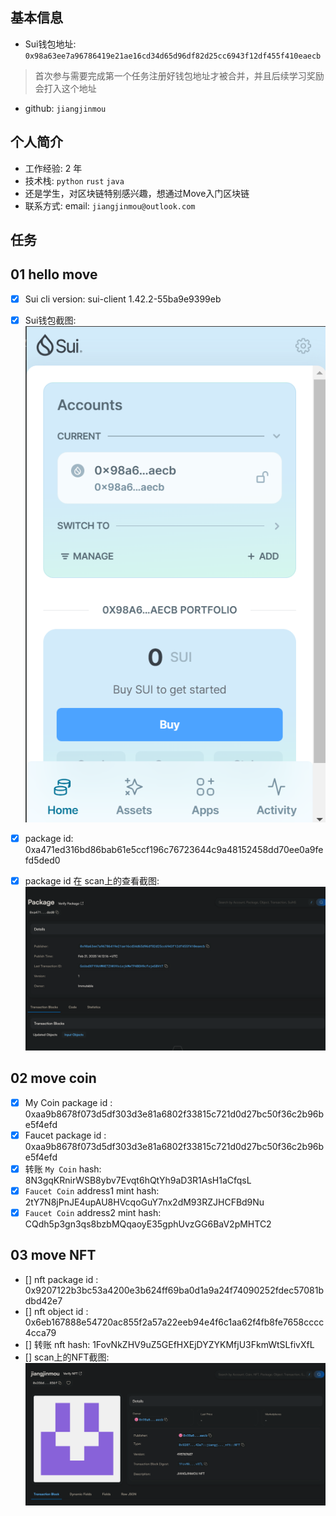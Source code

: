## 基本信息
- Sui钱包地址: `0x98a63ee7a96786419e21ae16cd34d65d96df82d25cc6943f12df455f410eaecb`
> 首次参与需要完成第一个任务注册好钱包地址才被合并，并且后续学习奖励会打入这个地址
- github: `jiangjinmou`

## 个人简介
- 工作经验: 2 年
- 技术栈: `python` `rust` `java`
- 还是学生，对区块链特别感兴趣，想通过Move入门区块链
- 联系方式: email: `jiangjinmou@outlook.com` 

## 任务

##   01 hello move  
- [x] Sui cli version: sui-client 1.42.2-55ba9e9399eb   
- [x] Sui钱包截图: ![Sui钱包截图](./images/wallet.png)
- [x] package id:  0xa471ed316bd86bab61e5ccf196c76723644c9a48152458dd70ee0a9fefd5ded0 
- [x] package id 在 scan上的查看截图:![Scan截图](./images/packageid.png)


##   02 move coin
- [x] My Coin package id : 0xaa9b8678f073d5df303d3e81a6802f33815c721d0d27bc50f36c2b96be5f4efd
- [x] Faucet package id : 0xaa9b8678f073d5df303d3e81a6802f33815c721d0d27bc50f36c2b96be5f4efd
- [x] 转账 `My Coin` hash: 8N3gqKRnirWSB8ybv7Evqt6hQtYh9aD3R1AsH1aCfqsL
- [x] `Faucet Coin` address1 mint hash: 2tY7N8jPnJE4upAU8HVcqoGuY7nx2dM93RZJHCFBd9Nu
- [x] `Faucet Coin` address2 mint hash: CQdh5p3gn3qs8bzbMQqaoyE35gphUvzGG6BaV2pMHTC2

##   03 move NFT
- [] nft package id : 0x9207122b3bc53a4200e3b624ff69ba0d1a9a24f74090252fdec57081bdbd42e7
- [] nft object id : 0x6eb167888e54720ac855f2a57a22eeb94e4f6c1aa62f4fb8fe7658cccc4cca79
- [] 转账 nft  hash: 1FovNkZHV9uZ5GEfHXEjDYZYKMfjU3FkmWtSLfivXfL
- [] scan上的NFT截图:![Scan截图](./images/GithubImageNFT.png)